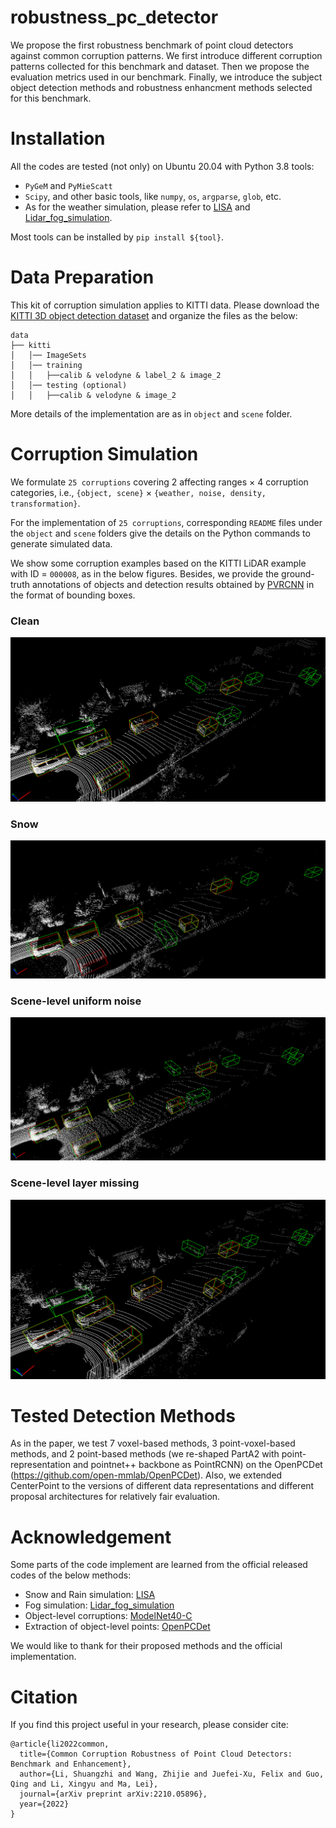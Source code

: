 # robustness_pc_detector
We propose the first robustness benchmark of point cloud detectors against common corruption patterns. We first introduce different corruption patterns collected for this benchmark and dataset. Then we propose the evaluation metrics used in our benchmark. Finally, we introduce the subject object detection methods and robustness enhancment methods selected for this benchmark.

# Installation
All the codes are tested (not only) on Ubuntu 20.04 with Python 3.8 tools: 
* `PyGeM` and `PyMieScatt`
* `Scipy`, and other basic tools, like `numpy`, `os`, `argparse`, `glob`, etc.
* As for the weather simulation, please refer to [LISA](https://github.com/velatkilic/LISA) and [Lidar_fog_simulation](https://github.com/MartinHahner/LiDAR_fog_sim).

Most tools can be installed by `pip install ${tool}`.

# Data Preparation
This kit of corruption simulation applies to KITTI data. Please download the [KITTI 3D object detection dataset](http://www.cvlibs.net/datasets/kitti/eval_object.php?obj_benchmark=3d) and organize the files as the below:

```
data
├── kitti
│   │── ImageSets
│   │── training
│   │   ├──calib & velodyne & label_2 & image_2 
│   │── testing (optional)
│   │   ├──calib & velodyne & image_2
```
More details of the implementation are as in `object` and `scene` folder. 

# Corruption Simulation

We formulate `25 corruptions` covering 2 affecting ranges $\times$ 4 corruption categories, i.e., `{object, scene}` $\times$ `{weather, noise, density, transformation}`. 

For the implementation of `25 corruptions`, corresponding `README` files under the `object` and `scene` folders give the details on the Python commands to generate simulated data.

We show some corruption examples based on the KITTI LiDAR example with ID = `000008`, as in the below figures. Besides, we provide the ground-truth annotations of objects and detection results obtained by [PVRCNN](https://github.com/open-mmlab/OpenPCDet) in the format of bounding boxes.

### Clean
![clean example](https://github.com/Castiel-Lee/robustness_pc_detector/blob/main/image/clean.png)

### Snow
![snow example](https://github.com/Castiel-Lee/robustness_pc_detector/blob/main/image/snow.png)

### Scene-level uniform noise
![uniform_rad example](https://github.com/Castiel-Lee/robustness_pc_detector/blob/main/image/uniform_rad.png)

### Scene-level layer missing
![layer_del example](https://github.com/Castiel-Lee/robustness_pc_detector/blob/main/image/layer_del.png)

# Tested Detection Methods

As in the paper, we test 7 voxel-based methods, 3 point-voxel-based methods, and 2 point-based methods (we re-shaped PartA2 with point-representation and pointnet++ backbone as PointRCNN) on the OpenPCDet (https://github.com/open-mmlab/OpenPCDet). Also, we extended CenterPoint to the versions of different data representations and different proposal architectures for relatively fair evaluation.

# Acknowledgement
Some parts of the code implement are learned from the official released codes of the below methods:
* Snow and Rain simulation: [LISA](https://github.com/velatkilic/LISA)
* Fog simulation: [Lidar_fog_simulation](https://github.com/MartinHahner/LiDAR_fog_sim)
* Object-level corruptions: [ModelNet40-C](https://github.com/jiachens/ModelNet40-C/tree/master/data)
* Extraction of object-level points: [OpenPCDet](https://github.com/open-mmlab/OpenPCDet)

We would like to thank for their proposed methods and the official implementation.


# Citation
If you find this project useful in your research, please consider cite:
```
@article{li2022common,
  title={Common Corruption Robustness of Point Cloud Detectors: Benchmark and Enhancement},
  author={Li, Shuangzhi and Wang, Zhijie and Juefei-Xu, Felix and Guo, Qing and Li, Xingyu and Ma, Lei},
  journal={arXiv preprint arXiv:2210.05896},
  year={2022}
}
```
